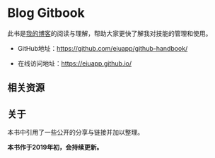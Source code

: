 # Blog Gitbook

此书是[我的博客](http://eiuapp.github.io/)的阅读与理解，帮助大家更快了解我对技能的管理和使用。

- GitHub地址：https://github.com/eiuapp/github-handbook/

- 在线访问地址：https://eiuapp.github.io/


## 相关资源


## 关于

本书中引用了一些公开的分享与链接并加以整理。

**本书作于2019年初，会持续更新。**


